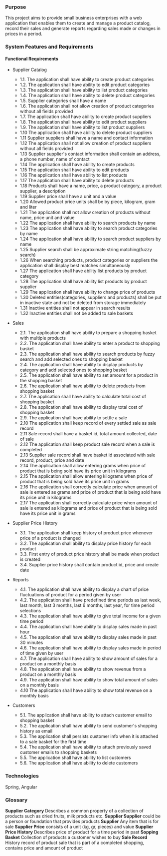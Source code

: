### Purpose

This project aims to provide small business enterprises with a web
application that enables them to create and manage a product catalog, 
record their sales and generate reports regarding sales made or 
changes in prices in a period.

### System Features and Requirements

#### Functional Requirements

* Supplier Catalog
    * 1.1. The application shall have ability to create product categories
    * 1.2. The application shall have ability to edit product categories
    * 1.3. The application shall have ability to list product categories
    * 1.4. The application shall have ability to delete product categories
    * 1.5. Supplier categories shall have a name
    * 1.6. The application shall not allow creation of product categories without all fields provided
    * 1.7. The application shall have ability to create product suppliers
    * 1.8. The application shall have ability to edit product suppliers
    * 1.9. The application shall have ability to list product suppliers
    * 1.10 The application shall have ability to delete product suppliers
    * 1.11 Supplier suppliers shall have a name and contact information
    * 1.12 The application shall not allow creation of product suppliers without all fields provided
    * 1.13 Supplier supplier's contact information shall contain an address, a phone number, name of contact
    * 1.14 The application shall have ability to create products
    * 1.15 The application shall have ability to edit products
    * 1.16 The application shall have ability to list products
    * 1.17 The application shall have ability to delete products
    * 1.18 Products shall have a name, price, a product category, a product supplier, a description
    * 1.19 Supplier price shall have a unit and a value
    * 1.20 Allowed product price units shall be by piece, kilogram, gram and liter
    * 1.21 The application shall not allow creation of products without name, price unit and value
    * 1.22 The application shall have ability to search products by name
    * 1.23 The application shall have ability to search product categories by name
    * 1.24 The application shall have ability to search product suppliers by name
    * 1.25 Supplier search shall be approximate string matching(fuzzy search)
    * 1.26 When searching products, product categories or suppliers the application shall display best matches simultaneously
    * 1.27 The application shall have ability list products by product category
    * 1.28 The application shall have ability list products by product supplier
    * 1.29 The application shall have ability to change price of products
    * 1.30 Deleted entities(categories, suppliers and products) shall be put in inactive state and not be deleted from storage immediately
    * 1.31 Inactive entities shall not appear in search results
    * 1.32 Inactive entities shall not be added to sale baskets
    
* Sales
     * 2.1. The application shall have ability to prepare a shopping basket with multiple products
     * 2.2. The application shall have ability to enter a product to shopping basket
     * 2.3. The application shall have ability to search products by fuzzy search and add selected ones to shopping basket
     * 2.4. The application shall have ability to display products by category and add selected ones to shopping basket
     * 2.5. The application shall have ability to set amount for a product in the shopping basket
     * 2.6. The application shall have ability to delete products from shopping basket
     * 2.7. The application shall have ability to calculate total cost of shopping basket
     * 2.8. The application shall have ability to display total cost of shopping basket
     * 2.9. The application shall have ability to settle a sale
     * 2.10 The application shall keep record of every settled sale as sale record
     * 2.11 Sale record shall have a basket id, total amount collected, date of sale
     * 2.12 The application shall keep product sale record when a sale is completed
     * 2.13 Supplier sale record shall have basket id associated with sale record, product, price and date
     * 2.14 The application shall allow entering grams when price of product that is being sold have its price unit in kilograms
     * 2.15 The application shall allow entering kilograms when price of product that is being sold have its price unit in grams
     * 2.16 The application shall correctly calculate price when amount of sale is entered as grams and price of product that is being sold have its price unit in kilograms
     * 2.17 The application shall correctly calculate price when amount of sale is entered as kilograms and price of product that is being sold have its price unit in grams
    
* Supplier Price History
     * 3.1. The application shall keep history of product price whenever price of a product is changed
     * 3.2. The application shall ability to display price history for each product
     * 3.3. First entry of product price history shall be made when product is created
     * 3.4. Supplier price history shall contain product id, price and create date
    
* Reports
     * 4.1. The application shall have ability to display a chart of price fluctuations of product for a period given by user 
     * 4.2. The application shall have predefined time periods as last week, last month, last 3 months, last 6 months, last year, for time period selections
     * 4.3. The application shall have ability to give total income for a given time period
     * 4.4. The application shall have ability to display sales made in past hour
     * 4.5. The application shall have ability to display sales made in past 30 minutes
     * 4.6. The application shall have ability to display sales made in period of time given by user  
     * 4.7. The application shall have ability to show amount of sales for a product on a monthly basis
     * 4.8. The application shall have ability to show revenue from a product on a monthly basis 
     * 4.9. The application shall have ability to show total amount of sales on a monthly basis
     * 4.10 The application shall have ability to show total revenue on a monthly basis
    
* Customers
     * 5.1. The application shall have ability to attach customer email to shopping basket
     * 5.2. The application shall have ability to send customer's shopping history as email
     * 5.3. The application shall persists customer info when it is attached to a sale basket for the first time
     * 5.4. The application shall have ability to attach previously saved customer emails to shopping baskets
     * 5.5. The application shall have ability to list customers
     * 5.6. The application shall have ability to delete customers
     
### Technologies

Spring, Angular
    
### Glossary
 **Supplier Category** Describes a common property of a collection of products such as dried fruits, milk products etc.
 **Supplier Supplier** could be a person or foundation that provides products
 **Supplier** Any item that is for sale
 **Supplier Price** consists of a unit (kg, gr, pieces) and value
 **Supplier Price History** Describes price of product for a time period in past 
 **Sopping Basket** Collection of products a customer wishes to buy
 **Sale Record** History record of product sale that is part of a completed shopping, contains price and amount of product 
